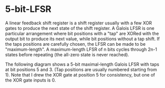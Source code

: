 # 5-bit-LFSR

A linear feedback shift register is a shift register usually with a few XOR gates to produce the next state of the shift register. A Galois LFSR is one particular arrangement where bit positions with a "tap" are XORed with the output bit to produce its next value, while bit positions without a tap shift. If the taps positions are carefully chosen, the LFSR can be made to be "maximum-length". A maximum-length LFSR of n bits cycles through 2n-1 states before repeating (the all-zero state is never reached).

The following diagram shows a 5-bit maximal-length Galois LFSR with taps at bit positions 5 and 3. (Tap positions are usually numbered starting from 1). Note that I drew the XOR gate at position 5 for consistency, but one of the XOR gate inputs is 0.
